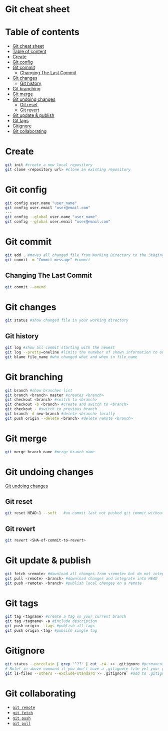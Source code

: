# Git cheat sheet

# Table of contents

- [Git cheat sheet](#git-cheat-sheet)
- [Table of content](#table-of-contents)
- [Create](#create)
- [Git config](#git-config)
- [Git commit](#git-commit)
  - [Changing The Last Commit](#changing-the-last-commit)
- [Git changes](#git-changes)
  - [Git history](#git-history)
- [Git branching](#git-branching)
- [Git merge](#git-merge)
- [Git undoing changes](#git-undoing-changes)
  - [Git reset](#git-reset)
  - [Git revert](#git-revert)
- [Git update & publish](#git-update-&-publish)
- [Git tags](#git-tags)
- [Gitignore](#gitignore)
- [Git collaborating](#git-collaborating)

# Create
```bash
git init #create a new local repository
git clone <repository url> #clone an existing repository
```

# Git config 
```bash
git config user.name "user_name"
git config user.email "user@email.com"
---
git config --global user.name "user_name"
git config --global user.email "user@email.com"
```

# Git commit

```bash
git add . #moves all changed file from Working Directory to the Staging Index
git commit -m "Commit message" #commit
```

## Changing The Last Commit
```bash
git commit --amend
```

# Git changes
```bash
git status #show changed file in your working directory
```

## Git history
```bash
git log #show all commit starting with the newest
git log --pretty=oneline #limits the numeber of shown information to oneline
git blame file_name #who changed what and when in file_name
```

# Git branching
```bash
git branch #show branches list
git branch <branch> master #creates <branch>
git checkout <branch> #switch to <branch>
git checkout -b <branch> #create and switch to <branch>
git checkout - #switch to previous branch
git branch -d new-branch #delete <branch> locally
git push origin --delete <branch> #delete remote <branch>
```

# Git merge
```bash
git merge branch_name #merge branch_name
```

# Git undoing changes
[Git undoing changes](https://www.atlassian.com/git/tutorials/undoing-changes)

## Git reset
```bash
git reset HEAD~1 --soft   #un-commit last not pushed git commit without losing the changes
```

## Git revert 
```bash
git revert <SHA-of-commit-to-revert>
```

# Git update & publish
```bash
git fetch <remote> #download all changes from <remote> but do not integrate into HEAD
git pull <remote> <branch> #download changes and integrate into HEAD
git push <remote> <branch> #publish local changes on a remote
```

# Git tags
```bash
git tag <tagname> #create a tag on your current branch
git tag <tagname> -a #include description
git push origin --tags #publish all tags
git push origin <tag> #publish single tag
```

# Gitignore
```bash
git status --porcelain | grep '^??' | cut -c4- >> .gitignore #permanently ignore currently untracked files
# Note! in above command if you don't have a .gitignore file yet your gitignore will ignore itself!
git ls-files --others --exclude-standard >> .gitignore` #add to .gitignore files listed in untracked files - works from repository root
```

# Git collaborating

- [```git remote```](https://www.atlassian.com/git/tutorials/syncing)
- [```git fetch```](https://www.atlassian.com/git/tutorials/syncing/git-fetch)
- [```git push```](https://www.atlassian.com/git/tutorials/syncing/git-push)
- [```git pull```](https://www.atlassian.com/git/tutorials/syncing/git-pull)

